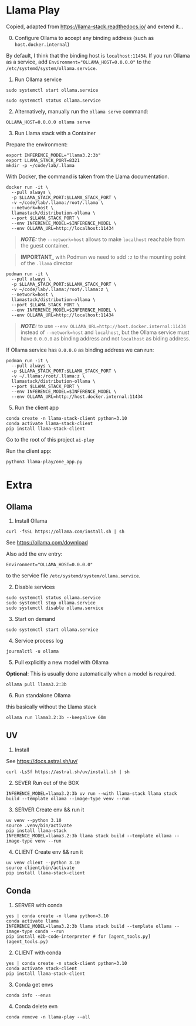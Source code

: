 # Llama Play

Copied, adapted from https://llama-stack.readthedocs.io/ and extend it...

0. Configure Ollama to accept any binding address (such as `host.docker.internal`)

By default, I think that the binding host is `localhost:11434`.
If you run Ollama as a service, add `Environment="OLLAMA_HOST=0.0.0.0"` to the `/etc/systemd/system/ollama.service`.

1. Run Ollama service

```shell
sudo systemctl start ollama.service
```

```shell
sudo systemctl status ollama.service
```

2. Alternatively, manually run the `ollama serve` command:

```shell
OLLAMA_HOST=0.0.0.0 ollama serve
```

3. Run Llama stack with a Container

Prepare the environment:

```shell
export INFERENCE_MODEL="llama3.2:3b"
export LLAMA_STACK_PORT=8321
mkdir -p ~/code/lab/.llama
```

With Docker, the command is taken from the Llama documentation.

```shell
docker run -it \
  --pull always \
  -p $LLAMA_STACK_PORT:$LLAMA_STACK_PORT \
  -v ~/code/lab/.llama:/root/.llama \
  --network=host \
  llamastack/distribution-ollama \
  --port $LLAMA_STACK_PORT \
  --env INFERENCE_MODEL=$INFERENCE_MODEL \
  --env OLLAMA_URL=http://localhost:11434
```  

> **_NOTE:_** the `--network=host` allows to make `localhost` reachable from the guest container.

> **IMPORTANT_** with Podman we need to add `:z` to the mounting point of the `.llama` director

```shell
podman run -it \
  --pull always \
  -p $LLAMA_STACK_PORT:$LLAMA_STACK_PORT \
  -v ~/code/lab/.llama:/root/.llama:z \
  --network=host \
  llamastack/distribution-ollama \
  --port $LLAMA_STACK_PORT \
  --env INFERENCE_MODEL=$INFERENCE_MODEL \
  --env OLLAMA_URL=http://localhost:11434
```

> **_NOTE:_** to use `--env OLLAMA_URL=http://host.docker.internal:11434` instead of `--network=host` and `localhost`, 
but the Ollama service must have `0.0.0.0` as binding address and not `localhost` as biding address.

If Ollama service has `0.0.0.0` as binding address we can run:

```shell
podman run -it \
  --pull always \
  -p $LLAMA_STACK_PORT:$LLAMA_STACK_PORT \
  -v ~/.llama:/root/.llama:z \
  llamastack/distribution-ollama \
  --port $LLAMA_STACK_PORT \
  --env INFERENCE_MODEL=$INFERENCE_MODEL \
  --env OLLAMA_URL=http://host.docker.internal:11434
```

5. Run the client app

```shell
conda create -n llama-stack-client python=3.10
conda activate llama-stack-client
pip install llama-stack-client
```

Go to the root of this project `ai-play`

Run the client app:

```shell
python3 llama-play/one_app.py
```

# Extra

## Ollama

1. Install Ollama

```shell
curl -fsSL https://ollama.com/install.sh | sh
```

See https://ollama.com/download

Also add the env entry:

```shell
Environment="OLLAMA_HOST=0.0.0.0"
```

to the service file `/etc/systemd/system/ollama.service`.

2. Disable services

```shell
sudo systemctl status ollama.service
sudo systemctl stop ollama.service
sudo systemctl disable ollama.service
```

3. Start on demand

```shell
sudo systemctl start ollama.service
```

4. Service process log

```shell
journalctl -u ollama
```

5. Pull explicitly a new model with Ollama

**Optional**: This is usually done automatically when a model is required.

```shell
ollama pull llama3.2:3b
```

6. Run standalone Ollama

this basically without the Llama stack

```shell
ollama run llama3.2:3b --keepalive 60m
```

## UV

1. Install

See https://docs.astral.sh/uv/

```shell
curl -LsSf https://astral.sh/uv/install.sh | sh
```

2. SEVER Run out of the BOX

```shell
INFERENCE_MODEL=llama3.2:3b uv run --with llama-stack llama stack build --template ollama --image-type venv --run
```

3. SERVER Create env && run it

```shell
uv venv --python 3.10
source .venv/bin/activate
pip install llama-stack
INFERENCE_MODEL=llama3.2:3b llama stack build --template ollama --image-type venv --run
```

4. CLIENT Create env && run it

```shell
uv venv client --python 3.10
source client/bin/activate
pip install llama-stack-client
```

## Conda

1. SERVER with conda

```shell
yes | conda create -n llama python=3.10
conda activate llama
INFERENCE_MODEL=llama3.2:3b llama stack build --template ollama --image-type conda --run
pip install e2b-code-interpreter # for [agent_tools.py](agent_tools.py)
```

2. CLIENT with conda

```shell
yes | conda create -n stack-client python=3.10
conda activate stack-client
pip install llama-stack-client
```

3. Conda get envs

```shell
conda info --envs
```

4. Conda delete evn

```shell
conda remove -n llama-play --all
```